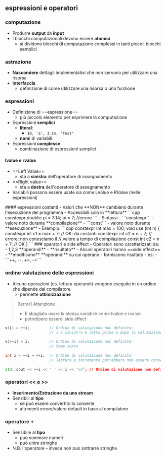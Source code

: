## espressioni e operatori
### computazione
- Produrre **output** da **input**
- I blocchi computazionali devono essere **atomici**
	- si dividono blocchi di computazione complessi in tanti piccoli blocchi semplici
### astrazione
- **Nascondere** dettagli implementativi che non servono per utilizzare una risorsa
- **Interfaccia**
	- definizione di come utilizzare una risorsa o una funzione
### espressioni
- Definizione di ==espressione==
	- più piccolo elemento per esprimere la computazione
- Espressioni **semplici**
	- **literal**:
		- ```10, 'a', 3.14, "Test"```
	- **nomi** di variabili
- Espressioni **complesse**
	- combinazione di espressioni semplici
#### lvalue e rvalue
- ==Left Value==
	- sta a **sinistra** dell'operatore di assegnamento
- ==Right value==
	- sta a **destra** dell'operatore di assegnamento
- Variabili possono essere usate sia come LValue e RValue (nelle espressioni)
<div style="page-break-after: always;"></div>
#### espressioni costanti
- Valori che **NON** cambiano durante l'esecuzione del programma
- Accessibili solo in **lettura**
```cpp
constexpr doublie pi = 3.14;
pi = 7; //errore
```
- Sintassi
	- ```constexpr```
		- valore noto durante **compilazione**
	- ```const```
		- valore noto durante **esecuzione**
- Esempio:
```cpp
constexpr int max = 100;  
void use (int n)  
{  
    constexpr int c1 = max + 7; // OK: da costanti  
    constexpr int c2 = n + 7;   // errore: non conosciamo il  
							    // valore a tempo di compilazione
	const int c2 = n + 7;       // OK
}
```
### operatori e side effect
- Operatori sono caratterizzati da:
	- 1,2,3 **operandi**
	- **risultato**
- Alcuni operatori hanno ==side effect==
	- **modificano** **operandi** su cui operano
	- forniscono risultato
	- es:
		- ```++, --, +=, -=```
<div style="page-break-after: always;"></div>

### ordine valutazione delle espressioni
- Alcune operazioni (es. lettura operandi) vengono eseguite in un ordine che dipende dal compilatore
	- permette **ottimizzazione**

>[!error] Attenzione
> - È sbagliato usare la stessa variabile come lvalue e rvalue
> - potrebbero esserci side effect

```cpp
v[i] = ++i;         // Ordine di valutazione non definito:  
			        // i a sinistra è letto prima o dopo la valutazione di ++i?
			          
v[++i] = i;         // Ordine di valutazione non definito:  
					// Come sopra  
					
int x = ++i + ++i;  // Ordine di valutazione non definito:  
					// lettura e incremento potrebbero non essere consecutivi 
					 
std::cout << ++i << ' ' << i << '\n’; // Ordine di valutazione non definito
```

### operatori << e >>
- **Inserimento/Estrazione da uno stream**
- Sensibili al **tipo**
	- se può essere convertito lo converte
	- altrimenti errore/valore default in base al compilatore
### operatore +
- Sensibile al **tipo**
	- può sommare numeri
	- può unire stringhe
- N.B. l'operatore **-** invece non può sottrarre stringhe

